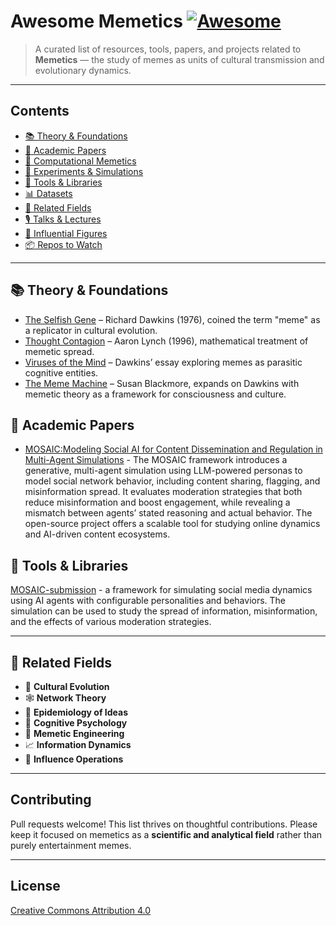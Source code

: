 # Awesome Memetics [![Awesome](https://awesome.re/badge.svg)](https://awesome.re)

> A curated list of resources, tools, papers, and projects related to **Memetics** — the study of memes as units of cultural transmission and evolutionary dynamics.

---

## Contents

- [📚 Theory & Foundations](#-theory--foundations)
- [🧠 Academic Papers](#-academic-papers)
- [🧮 Computational Memetics](#-computational-memetics)
- [🧪 Experiments & Simulations](#-experiments--simulations)
- [🔧 Tools & Libraries](#-tools--libraries)
- [📊 Datasets](#-datasets)
- [📎 Related Fields](#-related-fields)
- [🎙️ Talks & Lectures](#-talks--lectures)
- [🧭 Influential Figures](#-influential-figures)
- [📦 Repos to Watch](#-repos-to-watch)

---

## 📚 Theory & Foundations

- [The Selfish Gene](https://en.wikipedia.org/wiki/The_Selfish_Gene) – Richard Dawkins (1976), coined the term "meme" as a replicator in cultural evolution.
- [Thought Contagion](https://archive.org/details/thoughtcontagion0000lync_c9w6) – Aaron Lynch (1996), mathematical treatment of memetic spread.
- [Viruses of the Mind](https://www.inf.fu-berlin.de/lehre/pmo/eng/Dawkins-MindViruses.pdf) – Dawkins’ essay exploring memes as parasitic cognitive entities.
- [The Meme Machine](https://en.wikipedia.org/wiki/The_Meme_Machine) – Susan Blackmore, expands on Dawkins with memetic theory as a framework for consciousness and culture.

## 🧠 Academic Papers

- [MOSAIC:Modeling Social AI for Content Dissemination and Regulation in Multi-Agent Simulations](https://arxiv.org/pdf/2504.07830) - The MOSAIC framework introduces a generative, multi-agent simulation using LLM-powered personas to model social network behavior, including content sharing, flagging, and misinformation spread. It evaluates moderation strategies that both reduce misinformation and boost engagement, while revealing a mismatch between agents’ stated reasoning and actual behavior. The open-source project offers a scalable tool for studying online dynamics and AI-driven content ecosystems.


## 🔧 Tools & Libraries

[MOSAIC-submission](https://github.com/AnonymousPaperRepo/MOSAIC-submission) - a framework for simulating social media dynamics using AI agents with configurable personalities and behaviors. The simulation can be used to study the spread of information, misinformation, and the effects of various moderation strategies.

---

## 📎 Related Fields

- 🧬 **Cultural Evolution**
- 🕸 **Network Theory**
- 🧪 **Epidemiology of Ideas**
- 🤯 **Cognitive Psychology**
- 🧠 **Memetic Engineering**
- 📈 **Information Dynamics**
- 🎯 **Influence Operations**

---

## Contributing

Pull requests welcome! This list thrives on thoughtful contributions. Please keep it focused on memetics as a **scientific and analytical field** rather than purely entertainment memes.

---

## License

[Creative Commons Attribution 4.0](https://creativecommons.org/licenses/by/4.0/)
